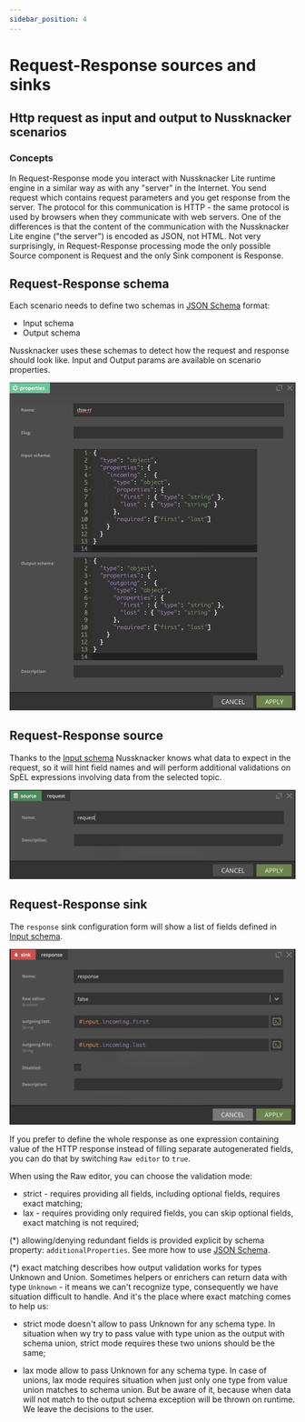 ```yaml
---
sidebar_position: 4
---
```


# Request-Response sources and sinks

## Http request as input and output to Nussknacker scenarios

### Concepts

In Request-Response mode you interact with Nussknacker Lite runtime engine in a similar way as with any "server" in the
Internet. You send request which contains request parameters and you get response from the server. The protocol for this
communication is HTTP - the same protocol is used by browsers when they communicate with web servers. One of the
differences is that the content of the communication with the Nussknacker Lite engine ("the server") is encoded as JSON,
not HTML. Not very surprisingly, in Request-Response processing mode the only possible Source component is Request and
the only Sink component is Response.

## Request-Response schema

Each scenario needs to define two schemas in [JSON Schema](/docs/scenarios_authoring/HandlingSchemas.md#json-schema) format:

- Input schema
- Output schema

Nussknacker uses these schemas to detect how the request and response should look like. Input and Output params are available on scenario properties.

![RR schema](img/rrProperties.png "RR properties")

## Request-Response source

Thanks to the [Input schema](#request-response-schema) Nussknacker knows what data to expect in the request, so it will
hint field names and will perform additional validations on SpEL expressions involving data from the selected topic.

![RR source](img/rrSource.png "RR source")

## Request-Response sink

The `response` sink configuration form will show a list of fields defined in [Input schema](#request-response-schema).

![RR sink](img/rrSink.png "RR sink")

If you prefer to define the whole response as one expression containing value of the HTTP response instead of filling
separate autogenerated fields, you can do that by switching `Raw editor` to `true`.

When using the Raw editor, you can choose the validation mode:
* strict - requires providing all fields, including optional fields, requires exact matching;
* lax - requires providing only required fields, you can skip optional fields, exact matching is not required;

(*) allowing/denying redundant fields is provided explicit by schema property: `additionalProperties`. 
See more how to use [JSON Schema](/docs/scenarios_authoring/HandlingSchemas.md#json-schema).

(*) exact matching describes how output validation works for types Unknown and Union. Sometimes helpers or enrichers can
return data  with type `Unknown` - it means we can't recognize type, consequently we have situation difficult to handle.
And it's the place where exact matching comes to help us:

* strict mode doesn't allow to pass Unknown for any schema type. In situation when wy try to pass value with type
  union as the output with schema union, strict mode requires these two unions should be the same;

* lax mode allow to pass Unknown for any schema type. In case of unions, lax mode requires situation when just only one type
  from value union matches to schema union. But be aware of it, because when data will not match to the output schema
  exception will be thrown on runtime. We leave the decisions to the user.

